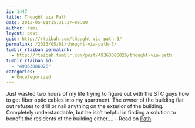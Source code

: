 ```yaml
---
id: 1447
title: Thought via Path
date: 2013-05-01T15:31:17+00:00
author: rami
layout: post
guid: http://rtaibah.com/thought-via-path-3/
permalink: /2013/05/01/thought-via-path-3/
tumblr_rtaibah_permalink:
  - http://rtaibah.tumblr.com/post/49363086026/thought-via-path
tumblr_rtaibah_id:
  - "49363086026"
categories:
  - Uncategorized
---
```

Just wasted two hours of my life trying to figure out with the STC guys how to get fiber optic cables into my apartment. The owner of the building flat out refuses to drill or nail anything on the exterior of the building. Completely understandable, but he isn&#8217;t helpful in finding a solution to benefit the residents of the building either&#8230;. – Read on [Path](https://path.com/p/472qF9).
